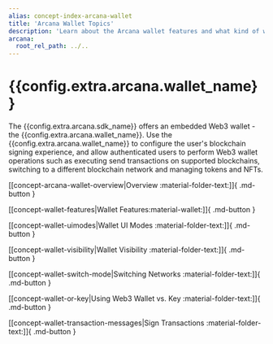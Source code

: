 ```yaml
---
alias: concept-index-arcana-wallet
title: 'Arcana Wallet Topics'
description: 'Learn about the Arcana wallet features and what kind of wallet it is, what operations are supported and more.'
arcana:
  root_rel_path: ../..
---
```


# {{config.extra.arcana.wallet_name}} 

The {{config.extra.arcana.sdk_name}} offers an embedded Web3 wallet - the {{config.extra.arcana.wallet_name}}. Use the {{config.extra.arcana.wallet_name}} to configure the user's blockchain signing experience, and allow authenticated users to perform Web3 wallet operations such as executing send transactions on supported blockchains, switching to a different blockchain network and managing tokens and NFTs.

[[concept-arcana-wallet-overview|Overview :material-folder-text:]]{ .md-button }

[[concept-wallet-features|Wallet Features:material-wallet:]]{ .md-button }

[[concept-wallet-uimodes|Wallet UI Modes :material-folder-text:]]{ .md-button }

[[concept-wallet-visibility|Wallet Visibility :material-folder-text:]]{ .md-button }

[[concept-wallet-switch-mode|Switching Networks :material-folder-text:]]{ .md-button }

[[concept-wallet-or-key|Using Web3 Wallet vs. Key :material-folder-text:]]{ .md-button }

[[concept-wallet-transaction-messages|Sign Transactions :material-folder-text:]]{ .md-button }
